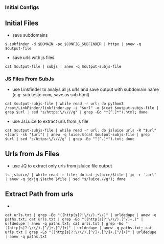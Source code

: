 

### Initial Configs


## Initial Files

* save subdomains
```
$ subfinder -d $DOMAIN -pc $CONFIG_SUBFINDER | httpx | anew -q $output-file
```
* save urls with js files
```
cat $output-file | subjs | anew -q $output-subjs-file
```


### JS Files From SubJs

* use Linkfinder to analys all js urls and save output with subdomain name (e.g: sub.teste.com, save as sub.html)
  
```
cat $output-subjs-file | while read -r url; do python3 /root/LinkFinder/linkfinder.py -i "$url" -o $(cat $output-subjs-file | grep $url | sed "s/https:\/\///g" | grep -Eo "^[^.]*").html; done
```

* use JsLuice to extract urls from js file
  
```
cat $output-subjs-file | while read -r url; do jsluice urls -R "$url" <(curl -sk "$url") | anew -q luice.$(cat $output-subjs-file | grep $url | sed "s/https:\/\///g" | grep -Eo "^[^.]*").txt; done
```


## Urls from Js Files

* use JQ to extract only urls from jsluice file output
  
```
ls jsluice/ | while read -r file; do cat jsluice/$file | jq -r '.url' | anew -q jq/jq.$(echo $file | sed "s/luice.//g"); done
```


## Extract Path from urls


*
```
cat urls.txt | grep -Eo "((http[s]?:\/\/).*\/)" | urldedupe | anew -q paths.txt; cat urls.txt | grep -Eo "((http[s]?:\/\/).[^/]+.)" | urldedupe | anew -q paths.txt; cat urls.txt | grep -Eo "((http[s]?:\/\/).[^/]+.[^/]+)" | urldedupe | anew -q paths.txt; cat urls.txt | grep -Eo "((http[s]?:\/\/).[^/]+.[^/]+.[^/]+)" | urldedupe | anew -q paths.txt

```

